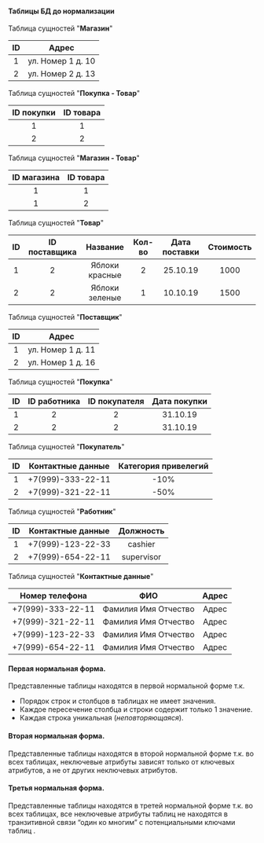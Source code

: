 #### Таблицы БД до нормализации

Таблица сущностей "**Магазин**"

|  ID  |       Адрес       |
| :--: | :---------------: |
|  1   | ул. Номер 1 д. 10 |
|  2   | ул. Номер 2 д. 13 |

Таблица сущностей "**Покупка - Товар**"

| ID покупки | ID товара |
| :--------: | :-------: |
|     1      |     1     |
|     2      |     2     |

Таблица сущностей "**Магазин - Товар**"

| ID магазина | ID товара |
| :---------: | :-------: |
|      1      |     1     |
|      1      |     2     |

Таблица сущностей "**Товар**"

|  ID  | ID поставщика |    Название    | Кол-во | Дата поставки | Стоимость |
| :--: | :-----------: | :------------: | :----: | :-----------: | :-------: |
|  1   |       2       | Яблоки красные |   2    |   25.10.19    |   1000    |
|  2   |       2       | Яблоки зеленые |   1    |   10.10.19    |   1500    |

Таблица сущностей "**Поставщик**"

|  ID  |       Адрес       |
| :--: | :---------------: |
|  1   | ул. Номер 1 д. 11 |
|  2   | ул. Номер 1 д. 16 |

Таблица сущностей "**Покупка**"

|  ID  | ID работника | ID покупателя | Дата покупки |
| :--: | :----------: | :-----------: | :----------: |
|  1   |      2       |       2       |   31.10.19   |
|  2   |      2       |       2       |   31.10.19   |

Таблица сущностей "**Покупатель**"

|  ID  | Контактные данные | Категория привелегий |
| :--: | :---------------: | :------------------: |
|  1   | +7(999)-333-22-11 |         -10%         |
|  2   | +7(999)-321-22-11 |         -50%         |

Таблица сущностей "**Работник**"

|  ID  | Контактные данные | Должность  |
| :--: | :---------------: | :--------: |
|  1   | +7(999)-123-22-33 |  cashier   |
|  2   | +7(999)-654-22-11 | supervisor |

Таблица сущностей "**Контактные данные**"

|  Номер телефона   |         ФИО          | Адрес |
| :---------------: | :------------------: | :---: |
| +7(999)-333-22-11 | Фамилия Имя Отчество | Адрес |
| +7(999)-321-22-11 | Фамилия Имя Отчество | Адрес |
| +7(999)-123-22-33 | Фамилия Имя Отчество | Адрес |
| +7(999)-654-22-11 | Фамилия Имя Отчество | Адрес |

#### Первая нормальная форма.



Представленные таблицы находятся в первой нормальной форме т.к.

* Порядок строк и столбцов в таблицах не имеет значения.
* Каждое пересечение столбца и строки содержит только 1 значение.
* Каждая строка уникальная  (*неповторяющаяся*).

#### Вторая нормальная форма.



Представленные таблицы находятся в второй нормальной форме т.к. во всех таблицах, неключевые атрибуты зависят только от ключевых атрибутов, а не от других неключевых атрибутов.

#### Третья нормальная форма.



Представленные таблицы находятся в третей нормальной форме т.к. во всех таблицах, все неключевые атрибуты таблиц не находятся в транзитивной связи “один ко многим” с потенциальными ключами таблиц .